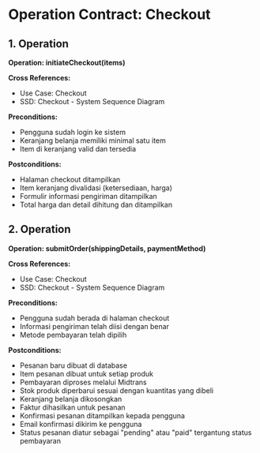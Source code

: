 # Operation Contract: Checkout

## 1. Operation
**Operation: initiateCheckout(items)**

**Cross References:**
- Use Case: Checkout
- SSD: Checkout - System Sequence Diagram

**Preconditions:**
- Pengguna sudah login ke sistem
- Keranjang belanja memiliki minimal satu item
- Item di keranjang valid dan tersedia

**Postconditions:**
- Halaman checkout ditampilkan
- Item keranjang divalidasi (ketersediaan, harga)
- Formulir informasi pengiriman ditampilkan
- Total harga dan detail dihitung dan ditampilkan

## 2. Operation
**Operation: submitOrder(shippingDetails, paymentMethod)**

**Cross References:**
- Use Case: Checkout
- SSD: Checkout - System Sequence Diagram

**Preconditions:**
- Pengguna sudah berada di halaman checkout
- Informasi pengiriman telah diisi dengan benar
- Metode pembayaran telah dipilih

**Postconditions:**
- Pesanan baru dibuat di database
- Item pesanan dibuat untuk setiap produk
- Pembayaran diproses melalui Midtrans
- Stok produk diperbarui sesuai dengan kuantitas yang dibeli
- Keranjang belanja dikosongkan
- Faktur dihasilkan untuk pesanan
- Konfirmasi pesanan ditampilkan kepada pengguna
- Email konfirmasi dikirim ke pengguna
- Status pesanan diatur sebagai "pending" atau "paid" tergantung status pembayaran
